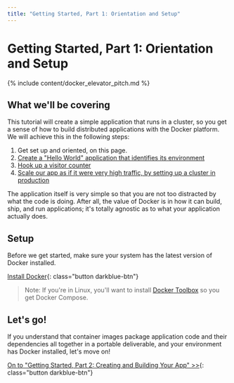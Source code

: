 ```yaml
---
title: "Getting Started, Part 1: Orientation and Setup"
---
```


# Getting Started, Part 1: Orientation and Setup

{% include content/docker_elevator_pitch.md %}

## What we'll be covering

This tutorial will create a simple application that runs in a cluster, so you
get a sense of how to build distributed applications with the Docker platform.
We will achieve this in the following steps:

1. Get set up and oriented, on this page.
2. [Create a "Hello World" application that identifies its environment](part2.md)
3. [Hook up a visitor counter](part3.md)
4. [Scale our app as if it were very high traffic, by setting up a cluster in
   production](part4.md)

The application itself is very simple so that you are not too distracted by
what the code is doing. After all, the value of Docker is in how it can build,
ship, and run applications; it's totally agnostic as to what your application
actually does.

## Setup

Before we get started, make sure your system has the latest version of Docker
installed.

[Install Docker](/engine/installation/index.md){: class="button darkblue-btn"}

> Note: If you're in Linux, you'll want to install
  [Docker Toolbox](../toolbox/index.md) so you get Docker Compose.

## Let's go!

If you understand that container images package application code and their
dependencies all together in a portable deliverable, and your environment has
Docker installed, let's move on!

[On to "Getting Started, Part 2: Creating and Building Your App" >>](part2.md){: class="button darkblue-btn"}
